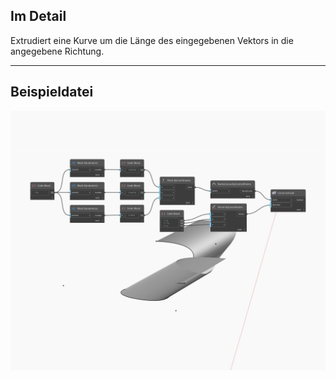 ## Im Detail
Extrudiert eine Kurve um die Länge des eingegebenen Vektors in die angegebene Richtung.
___
## Beispieldatei

![Extrude (direction)](./Autodesk.DesignScript.Geometry.Curve.Extrude(direction)_img.jpg)

